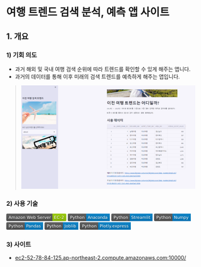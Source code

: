 # 여행 트렌드 검색 분석, 예측 앱 사이트

## 1. 개요

### 1) 기회 의도
 - 과거 해외 및 국내 여행 검색 순위에 따라 트렌드를 확인할 수 있게 해주는 앱니다.
 - 과거의 데이터를 통해 이후 미래의 검색 트렌드를 예측하게 해주는 앱입니다.

> ![이미지](/readme/readme_image1.PNG)


### 2) 사용 기술 
<svg xmlns="http://www.w3.org/2000/svg" xmlns:xlink="http://www.w3.org/1999/xlink" width="160" height="20" role="img" aria-label="Amazon Web Server: EC-2"><title>Amazon Web Server: EC-2</title><linearGradient id="s" x2="0" y2="100%"><stop offset="0" stop-color="#bbb" stop-opacity=".1"/><stop offset="1" stop-opacity=".1"/></linearGradient><clipPath id="r"><rect width="160" height="20" rx="3" fill="#fff"/></clipPath><g clip-path="url(#r)"><rect width="123" height="20" fill="#555"/><rect x="123" width="37" height="20" fill="#97ca00"/><rect width="160" height="20" fill="url(#s)"/></g><g fill="#fff" text-anchor="middle" font-family="Verdana,Geneva,DejaVu Sans,sans-serif" text-rendering="geometricPrecision" font-size="110"><text aria-hidden="true" x="625" y="150" fill="#010101" fill-opacity=".3" transform="scale(.1)" textLength="1130">Amazon Web Server</text><text x="625" y="140" transform="scale(.1)" fill="#fff" textLength="1130">Amazon Web Server</text><text aria-hidden="true" x="1405" y="150" fill="#010101" fill-opacity=".3" transform="scale(.1)" textLength="270">EC-2</text><text x="1405" y="140" transform="scale(.1)" fill="#fff" textLength="270">EC-2</text></g></svg>
<svg xmlns="http://www.w3.org/2000/svg" xmlns:xlink="http://www.w3.org/1999/xlink" width="112" height="20" role="img" aria-label="Python: Anaconda"><title>Python: Anaconda</title><linearGradient id="s" x2="0" y2="100%"><stop offset="0" stop-color="#bbb" stop-opacity=".1"/><stop offset="1" stop-opacity=".1"/></linearGradient><clipPath id="r"><rect width="112" height="20" rx="3" fill="#fff"/></clipPath><g clip-path="url(#r)"><rect width="49" height="20" fill="#555"/><rect x="49" width="63" height="20" fill="#007ec6"/><rect width="112" height="20" fill="url(#s)"/></g><g fill="#fff" text-anchor="middle" font-family="Verdana,Geneva,DejaVu Sans,sans-serif" text-rendering="geometricPrecision" font-size="110"><text aria-hidden="true" x="255" y="150" fill="#010101" fill-opacity=".3" transform="scale(.1)" textLength="390">Python</text><text x="255" y="140" transform="scale(.1)" fill="#fff" textLength="390">Python</text><text aria-hidden="true" x="795" y="150" fill="#010101" fill-opacity=".3" transform="scale(.1)" textLength="530">Anaconda</text><text x="795" y="140" transform="scale(.1)" fill="#fff" textLength="530">Anaconda</text></g></svg>
<svg xmlns="http://www.w3.org/2000/svg" xmlns:xlink="http://www.w3.org/1999/xlink" width="110" height="20" role="img" aria-label="Python: Streamlit"><title>Python: Streamlit</title><linearGradient id="s" x2="0" y2="100%"><stop offset="0" stop-color="#bbb" stop-opacity=".1"/><stop offset="1" stop-opacity=".1"/></linearGradient><clipPath id="r"><rect width="110" height="20" rx="3" fill="#fff"/></clipPath><g clip-path="url(#r)"><rect width="49" height="20" fill="#555"/><rect x="49" width="61" height="20" fill="#007ec6"/><rect width="110" height="20" fill="url(#s)"/></g><g fill="#fff" text-anchor="middle" font-family="Verdana,Geneva,DejaVu Sans,sans-serif" text-rendering="geometricPrecision" font-size="110"><text aria-hidden="true" x="255" y="150" fill="#010101" fill-opacity=".3" transform="scale(.1)" textLength="390">Python</text><text x="255" y="140" transform="scale(.1)" fill="#fff" textLength="390">Python</text><text aria-hidden="true" x="785" y="150" fill="#010101" fill-opacity=".3" transform="scale(.1)" textLength="510">Streamlit</text><text x="785" y="140" transform="scale(.1)" fill="#fff" textLength="510">Streamlit</text></g></svg>
<svg xmlns="http://www.w3.org/2000/svg" xmlns:xlink="http://www.w3.org/1999/xlink" width="98" height="20" role="img" aria-label="Python: Numpy"><title>Python: Numpy</title><linearGradient id="s" x2="0" y2="100%"><stop offset="0" stop-color="#bbb" stop-opacity=".1"/><stop offset="1" stop-opacity=".1"/></linearGradient><clipPath id="r"><rect width="98" height="20" rx="3" fill="#fff"/></clipPath><g clip-path="url(#r)"><rect width="49" height="20" fill="#555"/><rect x="49" width="49" height="20" fill="#007ec6"/><rect width="98" height="20" fill="url(#s)"/></g><g fill="#fff" text-anchor="middle" font-family="Verdana,Geneva,DejaVu Sans,sans-serif" text-rendering="geometricPrecision" font-size="110"><text aria-hidden="true" x="255" y="150" fill="#010101" fill-opacity=".3" transform="scale(.1)" textLength="390">Python</text><text x="255" y="140" transform="scale(.1)" fill="#fff" textLength="390">Python</text><text aria-hidden="true" x="725" y="150" fill="#010101" fill-opacity=".3" transform="scale(.1)" textLength="390">Numpy</text><text x="725" y="140" transform="scale(.1)" fill="#fff" textLength="390">Numpy</text></g></svg>
<svg xmlns="http://www.w3.org/2000/svg" xmlns:xlink="http://www.w3.org/1999/xlink" width="98" height="20" role="img" aria-label="Python: Pandas"><title>Python: Pandas</title><linearGradient id="s" x2="0" y2="100%"><stop offset="0" stop-color="#bbb" stop-opacity=".1"/><stop offset="1" stop-opacity=".1"/></linearGradient><clipPath id="r"><rect width="98" height="20" rx="3" fill="#fff"/></clipPath><g clip-path="url(#r)"><rect width="49" height="20" fill="#555"/><rect x="49" width="49" height="20" fill="#007ec6"/><rect width="98" height="20" fill="url(#s)"/></g><g fill="#fff" text-anchor="middle" font-family="Verdana,Geneva,DejaVu Sans,sans-serif" text-rendering="geometricPrecision" font-size="110"><text aria-hidden="true" x="255" y="150" fill="#010101" fill-opacity=".3" transform="scale(.1)" textLength="390">Python</text><text x="255" y="140" transform="scale(.1)" fill="#fff" textLength="390">Python</text><text aria-hidden="true" x="725" y="150" fill="#010101" fill-opacity=".3" transform="scale(.1)" textLength="390">Pandas</text><text x="725" y="140" transform="scale(.1)" fill="#fff" textLength="390">Pandas</text></g></svg>
<svg xmlns="http://www.w3.org/2000/svg" xmlns:xlink="http://www.w3.org/1999/xlink" width="90" height="20" role="img" aria-label="Python: Joblib"><title>Python: Joblib</title><linearGradient id="s" x2="0" y2="100%"><stop offset="0" stop-color="#bbb" stop-opacity=".1"/><stop offset="1" stop-opacity=".1"/></linearGradient><clipPath id="r"><rect width="90" height="20" rx="3" fill="#fff"/></clipPath><g clip-path="url(#r)"><rect width="49" height="20" fill="#555"/><rect x="49" width="41" height="20" fill="#007ec6"/><rect width="90" height="20" fill="url(#s)"/></g><g fill="#fff" text-anchor="middle" font-family="Verdana,Geneva,DejaVu Sans,sans-serif" text-rendering="geometricPrecision" font-size="110"><text aria-hidden="true" x="255" y="150" fill="#010101" fill-opacity=".3" transform="scale(.1)" textLength="390">Python</text><text x="255" y="140" transform="scale(.1)" fill="#fff" textLength="390">Python</text><text aria-hidden="true" x="685" y="150" fill="#010101" fill-opacity=".3" transform="scale(.1)" textLength="310">Joblib</text><text x="685" y="140" transform="scale(.1)" fill="#fff" textLength="310">Joblib</text></g></svg>
<svg xmlns="http://www.w3.org/2000/svg" xmlns:xlink="http://www.w3.org/1999/xlink" width="136" height="20" role="img" aria-label="Python: Plotly.express"><title>Python: Plotly.express</title><linearGradient id="s" x2="0" y2="100%"><stop offset="0" stop-color="#bbb" stop-opacity=".1"/><stop offset="1" stop-opacity=".1"/></linearGradient><clipPath id="r"><rect width="136" height="20" rx="3" fill="#fff"/></clipPath><g clip-path="url(#r)"><rect width="49" height="20" fill="#555"/><rect x="49" width="87" height="20" fill="#007ec6"/><rect width="136" height="20" fill="url(#s)"/></g><g fill="#fff" text-anchor="middle" font-family="Verdana,Geneva,DejaVu Sans,sans-serif" text-rendering="geometricPrecision" font-size="110"><text aria-hidden="true" x="255" y="150" fill="#010101" fill-opacity=".3" transform="scale(.1)" textLength="390">Python</text><text x="255" y="140" transform="scale(.1)" fill="#fff" textLength="390">Python</text><text aria-hidden="true" x="915" y="150" fill="#010101" fill-opacity=".3" transform="scale(.1)" textLength="770">Plotly.express</text><text x="915" y="140" transform="scale(.1)" fill="#fff" textLength="770">Plotly.express</text></g></svg>


### 3) 사이트 

 - [ec2-52-78-84-125.ap-northeast-2.compute.amazonaws.com:10000/](ec2-52-78-84-125.ap-northeast-2.compute.amazonaws.com:10000/)



